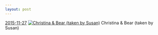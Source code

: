 ```yaml
---
layout: post
---
```


<p>
  <time><a href="/455">2015-11-27</a></time>
  <a href="/455"><img src="{{ site.assets_url }}/455-640.jpg" srcset="{{ site.assets_url }}/455-1280.jpg 1280w, {{ site.assets_url }}/455-960.jpg 960w, {{ site.assets_url }}/455-640.jpg 640w, {{ site.assets_url }}/455-320.jpg 320w" sizes="(min-width: 700px) 50vw, calc(100vw - 2rem)" alt="Christina & Bear (taken by Susan)" /></a>
  <span>Christina & Bear (taken by Susan)</span>
</p>
